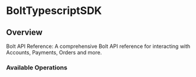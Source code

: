 # BoltTypescriptSDK

## Overview

Bolt API Reference: A comprehensive Bolt API reference for interacting with Accounts, Payments, Orders and more.

### Available Operations
